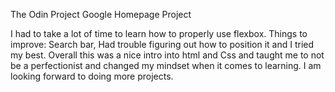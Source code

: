 The Odin Project Google Homepage Project

I had to take a lot of time to learn how to properly use flexbox.
Things to improve: Search bar, Had trouble figuring out how to position it and I tried my best.
Overall this was a nice intro into html and Css and taught me to not be a perfectionist and changed my mindset when it comes to learning.
I am looking forward to doing more projects.